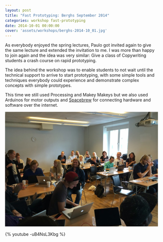 ```yaml
---
layout: post
title: "Fast Prototyping: Berghs September 2014"
categories: workshop fast-prototyping
date: 2014-10-01 00:00:00
cover: 'assets/workshops/berghs-2014-10_01.jpg'
---
```


As everybody enjoyed the spring lectures, Paulo got invited again to give the same lecture and extended the invitation to me. I was more than happy to join again and the idea was very similar: Give a class of Copywriting students a crash course on rapid prototyping.

The idea behind the workshop was to enable students to not wait until the technical support to arrive to start prototyping, with some simple tools and techniques everybody could experience and demonstrate complex concepts with simple prototypes.

This time we still used Processing and Makey Makeys but we also used Arduinos for motor outputs and [Spacebrew](http://docs.spacebrew.cc/) for connecting hardware and software over the internet.

![](/assets/workshops/berghs-2014-10_01.jpg)

{% youtube -uB4NsL3Kbg %}
